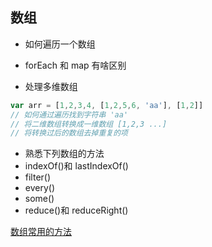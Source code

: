## 数组
* 如何遍历一个数组

* forEach 和 map 有啥区别

* 处理多维数组
```js
var arr = [1,2,3,4, [1,2,5,6, 'aa'], [1,2]]
// 如何通过遍历找到字符串 'aa'
// 将二维数组转换成一维数组 [1,2,3 ...]
// 将转换过后的数组去掉重复的项
```
* 熟悉下列数组的方法
* indexOf()和 lastIndexOf()
* filter()
* every()
* some()
* reduce()和 reduceRight()

[数组常用的方法](https://www.cnblogs.com/obel/p/7016414.html)
